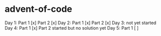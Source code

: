 # advent-of-code
Day 1: Part 1 [x] Part 2 [x]
Day 2: Part 1 [x] Part 2 [x]
Day 3: not yet started
Day 4: Part 1 [x] Part 2 started but no solution yet
Day 5: Part 1 [ ] 
